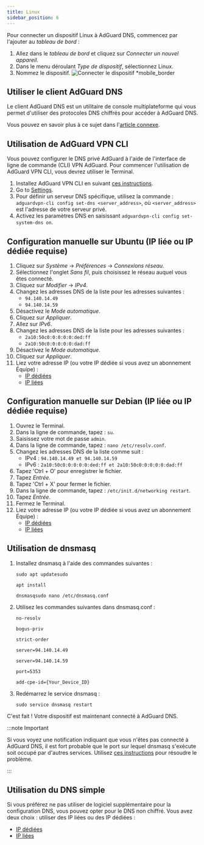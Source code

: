 ```yaml
---
title: Linux
sidebar_position: 6
---
```


Pour connecter un dispositif Linux à AdGuard DNS, commencez par l'ajouter au _tableau de bord_ :

1. Allez dans le _tableau de bord_ et cliquez sur _Connecter un nouvel appareil_.
2. Dans le menu déroulant _Type de dispositif_, sélectionnez Linux.
3. Nommez le dispositif.
   ![Connecter le dispositif \*mobile\_border](https://cdn.adtidy.org/content/kb/dns/private/new_dns/connect/choose_linux.png)

## Utiliser le client AdGuard DNS

Le client AdGuard DNS est un utilitaire de console multiplateforme qui vous permet d'utiliser des protocoles DNS chiffrés pour accéder à AdGuard DNS.

Vous pouvez en savoir plus à ce sujet dans l'[article connexe](/dns-client/overview/).

## Utilisation de AdGuard VPN CLI

Vous pouvez configurer le DNS privé AdGuard à l'aide de l'interface de ligne de commande (CLI) VPN AdGuard. Pour commencer l'utilisation de AdGuard VPN CLI, vous devrez utiliser le Terminal.

1. Installez AdGuard VPN CLI en suivant [ces instructions](https://adguard-vpn.com/kb/adguard-vpn-for-linux/installation/).
2. Go to [Settings](https://adguard-vpn.com/kb/adguard-vpn-for-linux/settings/).
3. Pour définir un serveur DNS spécifique, utilisez la commande : `adguardvpn-cli config set-dns <server_address>`, où `<server_address>` est l'adresse de votre serveur privé.
4. Activez les paramètres DNS en saisissant `adguardvpn-cli config set-system-dns on`.

## Configuration manuelle sur Ubuntu (IP liée ou IP dédiée requise)

1. Cliquez sur _Système_ → _Préférences_ → _Connexions réseau_.
2. Sélectionnez l'onglet _Sans fil_, puis choisissez le réseau auquel vous êtes connecté.
3. Cliquez sur _Modifier_ → _IPv4_.
4. Changez les adresses DNS de la liste pour les adresses suivantes :
   - `94.140.14.49`
   - `94.140.14.59`
5. Désactivez le _Mode automatique_.
6. Cliquez sur _Appliquer_.
7. Allez sur _IPv6_.
8. Changez les adresses DNS de la liste pour les adresses suivantes :
   - `2a10:50c0:0:0:0:0:ded:ff`
   - `2a10:50c0:0:0:0:0:dad:ff`
9. Désactivez le _Mode automatique_.
10. Cliquez sur _Appliquer_.
11. Liez votre adresse IP (ou votre IP dédiée si vous avez un abonnement Équipe) :
    - [IP dédiées](/private-dns/connect-devices/other-options/dedicated-ip.md)
    - [IP liées](/private-dns/connect-devices/other-options/linked-ip.md)

## Configuration manuelle sur Debian (IP liée ou IP dédiée requise)

1. Ouvrez le Terminal.
2. Dans la ligne de commande, tapez : `su`.
3. Saisissez votre mot de passe `admin`.
4. Dans la ligne de commande, tapez : `nano /etc/resolv.conf`.
5. Changez les adresses DNS de la liste comme suit :
   - IPv4 : `94.140.14.49 et 94.140.14.59`
   - IPv6 : `2a10:50c0:0:0:0:0:ded:ff et 2a10:50c0:0:0:0:0:dad:ff`
6. Tapez 'Ctrl + O' pour enregistrer le fichier.
7. Tapez _Entrée_.
8. Tapez 'Ctrl + X' pour fermer le fichier.
9. Dans la ligne de commande, tapez : `/etc/init.d/networking restart`.
10. Tapez _Entrée_.
11. Fermez le Terminal.
12. Liez votre adresse IP (ou votre IP dédiée si vous avez un abonnement Équipe) :
    - [IP dédiées](/private-dns/connect-devices/other-options/dedicated-ip.md)
    - [IP liées](/private-dns/connect-devices/other-options/linked-ip.md)

## Utilisation de dnsmasq

1. Installez dnsmasq à l'aide des commandes suivantes :

   `sudo apt updatesudo`

   `apt install`

   `dnsmasqsudo nano /etc/dnsmasq.conf`

2. Utilisez les commandes suivantes dans dnsmasq.conf :

   `no-resolv`

   `bogus-priv`

   `strict-order`

   `server=94.140.14.49`

   `server=94.140.14.59`

   `port=5353`

   `add-cpe-id={Your_Device_ID}`

3. Redémarrez le service dnsmasq :

   `sudo service dnsmasq restart`

C'est fait ! Votre dispositif est maintenant connecté à AdGuard DNS.

:::note Important

Si vous voyez une notification indiquant que vous n'êtes pas connecté à AdGuard DNS, il est fort probable que le port sur lequel dnsmasq s'exécute soit occupé par d'autres services. Utilisez [ces instructions](https://github.com/AdguardTeam/AdGuardHome/wiki/FAQ#bindinuse) pour résoudre le problème.

:::

## Utilisation du DNS simple

Si vous préférez ne pas utiliser de logiciel supplémentaire pour la configuration DNS, vous pouvez opter pour le DNS non chiffré. Vous avez deux choix : utiliser des IP liées ou des IP dédiées :

- [IP dédiées](/private-dns/connect-devices/other-options/dedicated-ip.md)
- [IP liées](/private-dns/connect-devices/other-options/linked-ip.md)
